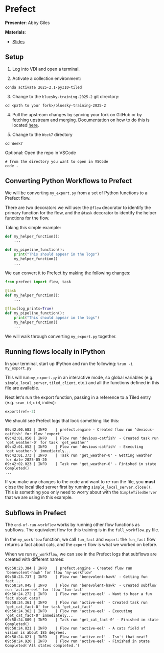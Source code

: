 # Prefect

**Presenter**: Abby Giles

**Materials**:

- [Slides](https://brookhavenlab-my.sharepoint.com/:p:/g/personal/agiles_bnl_gov/EVkVBRSUZ8JFj6FGgpuS_ykB90FDfuuUKlPAWZ-FgG0PrA?e=qJFRvs)

## Setup

1. Log into VDI and open a terminal.

2. Activate a collection environment:
```
conda activate 2025-2.1-py310-tiled
```

3. Change to the `bluesky-training-2025-2` git directory:
```
cd <path to your fork>/bluesky-training-2025-2
```

4. Pull the upstream changes by syncing your fork on GitHub or by fetching upstream and merging.
Documentation on how to do this is located [here](https://docs.github.com/en/pull-requests/collaborating-with-pull-requests/working-with-forks/syncing-a-fork).

5. Change to the `Week7` directory
```
cd Week7
```

Optional: Open the repo in VSCode
```
# from the directory you want to open in VSCode
code .
```

## Converting Python Workflows to Prefect

We will be converting `my_export.py` from a set of Python functions to a Prefect flow.

There are two decorators we will use: the `@flow` decorator to identify the primary function
for the flow, and the `@task` decorator to identify the helper functions for the flow.

Taking this simple example:
```python
def my_helper_function():
    ...

def my_pipeline_function():
    print("This should appear in the logs")
    my_helper_function()
    ...
```

We can convert it to Prefect by making the following changes:
```python
from prefect import flow, task

@task
def my_helper_function():
    ...

@flow(log_prints=True)
def my_pipeline_function():
    print("This should appear in the logs")
    my_helper_function()
    ...
```

We will walk through converting `my_export.py` together.

## Running flows locally in IPython

In your terminal, start up IPython and run the following:
`%run -i my_export.py`

This will run `my_export.py` in an interactive mode, so global variables (e.g. `simple_local_server`,
`tiled_client`, etc.) and all the functions defined in this file are available.

Next let's run the export function, passing in a reference to a Tiled entry (e.g. `scan_id`, `uid`, index):
```python
export(ref=-2)
```

We should see Prefect logs that look something like this:
```
09:42:00.683 | INFO    | prefect.engine - Created flow run 'devious-catfish' for flow 'export'
09:42:01.050 | INFO    | Flow run 'devious-catfish' - Created task run 'get_weather-0' for task 'get_weather'
09:42:01.052 | INFO    | Flow run 'devious-catfish' - Executing 'get_weather-0' immediately...
09:42:01.373 | INFO    | Task run 'get_weather-0' - Getting weather for date 2025-05-20
09:42:02.023 | INFO    | Task run 'get_weather-0' - Finished in state Completed()
...
```

If you make any changes to the code and want to re-run the file, you **must** close the local tiled
server first by running `simple_local_server.close()`.
This is something you only need to worry about with the `SimpleTiledServer` that we are using
in this example.

## Subflows in Prefect

The `end-of-run-workflow` works by running other flow functions as subflows.
The equivalent flow for this training is in the `full_workflow.py` file.

In the `my_workflow` function, we call `fun_fact` and `export`: the `fun_fact` flow returns a fact about cats, and the `export` flow is what we worked on before.

When we run `my_workflow`, we can see in the Prefect logs that subflows are created with different names:
```
09:58:23.384 | INFO    | prefect.engine - Created flow run 'benevolent-hawk' for flow 'my-workflow'
09:58:23.737 | INFO    | Flow run 'benevolent-hawk' - Getting fun fact...
09:58:24.045 | INFO    | Flow run 'benevolent-hawk' - Created subflow run 'active-eel' for flow 'fun-fact'
09:58:24.272 | INFO    | Flow run 'active-eel' - Want to hear a fun fact about cats?
09:58:24.361 | INFO    | Flow run 'active-eel' - Created task run 'get_cat_fact-0' for task 'get_cat_fact'
09:58:24.362 | INFO    | Flow run 'active-eel' - Executing 'get_cat_fact-0' immediately...
09:58:24.809 | INFO    | Task run 'get_cat_fact-0' - Finished in state Completed()
09:58:24.821 | INFO    | Flow run 'active-eel' - A cats field of vision is about 185 degrees.
09:58:24.821 | INFO    | Flow run 'active-eel' - Isn't that neat?
09:58:24.920 | INFO    | Flow run 'active-eel' - Finished in state Completed('All states completed.')
```
